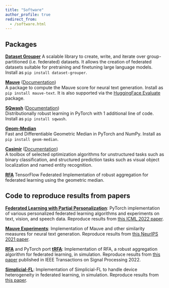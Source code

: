 ```yaml
---
title: "Software"
author_profile: true
redirect_from: 
  - /software.html
---
```


## Packages

[**Dataset Grouper**](https://github.com/google-research/dataset_grouper)
A scalable library to create, write, and iterate over group-partitioned (i.e. federated) datasets.
It allows the creation of federated datasets suitable for pretraining and finetuning large language models.
Install as `pip install dataset-grouper`.

[**Mauve**](https://github.com/krishnap25/mauve) ([Documentation](https://krishnap25.github.io/mauve/))  
A package to compute the Mauve score for neural text generation. Install as `pip install mauve-text`.
It is also supported via the [HuggingFace Evaluate](https://github.com/huggingface/evaluate/) package. 

[**SQwash**](https://github.com/krishnap25/sqwash) ([Documentation](https://krishnap25.github.io/sqwash/))   
Distributionally robust learning in PyTorch with 1 additional line of code. Install as `pip install sqwash`. 

[**Geom-Median**](https://github.com/krishnap25/geom_median)  
Fast and Differentiable Geometric Median in PyTorch and NumPy. Install as `pip install geom-median`. 

[**Casimir**](https://github.com/krishnap25/casimir) ([Documentation](https://homes.cs.washington.edu/~pillutla/documentation/casimir/))  
A toolbox of selected optimization algorithms for unstructured tasks such as binary classification, and structured prediction tasks such as visual object localization and named entity recognition.

[**RFA**](https://github.com/google-research/federated/tree/master/robust_aggregation)
TensorFlow Federated Implementation of robust aggregation for federated learning using the geometric median.

## Code to reproduce results from papers

[**Federated Learning with Partial Personalization**](https://github.com/facebookresearch/FL_partial_personalization):
PyTorch implementation of various personalized federated learning algorithms and experiments on text, vision, and speech data. 
Reproduce results from [this ICML 2022 paper](https://arxiv.org/pdf/2204.03809.pdf).

[**Mauve Experiments**](https://github.com/krishnap25/mauve-experiments):
Implementation of Mauve and other similarity measures for neural text generation. Reproduce results from [this NeurIPS 2021 paper](https://arxiv.org/pdf/2102.01454.pdf).

[**RFA**](https://github.com/krishnap25/RFA) and PyTorch port [**tRFA**](https://github.com/krishnap25/tRFA):
Implementation of RFA, a robust aggregation algorithm for federated learning,
in simulation. Reproduce results from [this paper](https://arxiv.org/pdf/1912.13445.pdf) published in IEEE Transactions on Signal Processing 2022.

[**Simplicial-FL**](https://github.com/krishnap25/simplicial-fl):
Implementation of Simplicial-FL to handle device heterogeneity in federated learning,
in simulation. Reproduce results from [this paper](https://krishnap25.github.io/papers/2021_Simplicial_FL_CISS.pdf).
